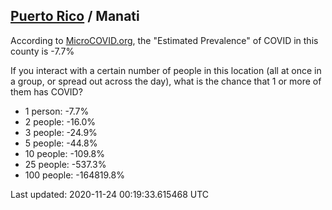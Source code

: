 
## [Puerto Rico](/united-states/puerto-rico) / Manati

According to [MicroCOVID.org](http://microcovid.org),
the "Estimated Prevalence" of COVID in this county is -7.7%

If you interact with a certain number of people in this location
(all at once in a group, or spread out across the day), what is the chance that
1 or more of them has COVID?

- 1 person: -7.7%
- 2 people: -16.0%
- 3 people: -24.9%
- 5 people: -44.8%
- 10 people: -109.8%
- 25 people: -537.3%
- 100 people: -164819.8%

Last updated: 2020-11-24 00:19:33.615468 UTC
